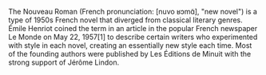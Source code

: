 The Nouveau Roman (French pronunciation: ​[nuvo ʁɔmɑ̃], "new novel") is a type of 1950s French novel that diverged from classical literary genres. Émile Henriot coined the term in an article in the popular French newspaper Le Monde on May 22, 1957[1] to describe certain writers who experimented with style in each novel, creating an essentially new style each time. Most of the founding authors were published by Les Éditions de Minuit with the strong support of Jérôme Lindon.
